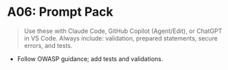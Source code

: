 # A06: Prompt Pack

> Use these with Claude Code, GitHub Copilot (Agent/Edit), or ChatGPT in VS Code.
> Always include: validation, prepared statements, secure errors, and tests.

- Follow OWASP guidance; add tests and validations.

